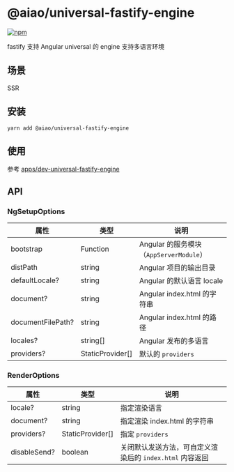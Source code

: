 # @aiao/universal-fastify-engine

[![npm][shields-universal-fastify-engine]][npm-universal-fastify-engine]

fastify 支持 Angular universal 的 engine 支持多语言环境

## 场景

SSR

## 安装

```console
yarn add @aiao/universal-fastify-engine
```

## 使用

参考 [apps/dev-universal-fastify-engine](/apps/dev-universal-fastify-engine)

## API

### <a name="setup-options"></a> NgSetupOptions

| 属性              | 类型             | 说明                                    |
| ----------------- | ---------------- | --------------------------------------- |
| bootstrap         | Function         | Angular 的服务模块（`AppServerModule`） |
| distPath          | string           | Angular 项目的输出目录                  |
| defaultLocale?    | string           | Angular 的默认语言 locale               |
| document?         | string           | Angular index.html 的字符串             |
| documentFilePath? | string           | Angular index.html 的路径               |
| locales?          | string[]         | Angular 发布的多语言                    |
| providers?        | StaticProvider[] | 默认的 `providers`                      |

### RenderOptions

| 属性         | 类型             | 说明                                                     |
| ------------ | ---------------- | -------------------------------------------------------- |
| locale?      | string           | 指定渲染语言                                             |
| document?    | string           | 指定渲染 index.html 的字符串                             |
| providers?   | StaticProvider[] | 指定 `providers`                                         |
| disableSend? | boolean          | 关闭默认发送方法，可自定义渲染后的 `index.html` 内容返回 |

[shields-universal-fastify-engine]: https://img.shields.io/npm/v/@aiao/universal-fastify-engine?style=flat-square
[npm-universal-fastify-engine]: https://www.npmjs.com/@aiao/universal-fastify-engine
